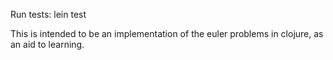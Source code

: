 Run tests:
     lein test

This is intended to be an implementation of the euler problems in clojure, as an aid to learning. 
